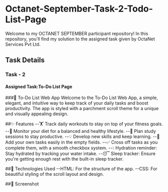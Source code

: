 # Octanet-September-Task-2-Todo-List-Page
Welcome to my OCTANET SEPTEMBER participant repository! In this repository, you'll find my solution to the assigned task given by OctaNet Services Pvt Ltd.

## Task Details

### Task - 2
#### Assigned Task:To-Do List Page
###📝 To-Do List Web App
Welcome to the To-Do List Web App, a simple, elegant, and intuitive way to keep track of your daily tasks and boost productivity. The app is styled with a parchment scroll theme for a unique and visually appealing design.

##✨ Features
--🏋️ Track daily workouts to stay on top of your fitness goals.
--🍎 Monitor your diet for a balanced and healthy lifestyle.
--📖 Plan study sessions to stay productive.
--💡 Develop new skills and keep learning.
--🔲 Add your own tasks easily in the empty fields.
--✅ Cross off tasks as you complete them, with a smooth checkbox system.
--💧 Hydration reminder: Stay hydrated by tracking your water intake.
--😴 Sleep tracker: Ensure you're getting enough rest with the built-in sleep tracker.

##🚀 Technologies Used
--HTML: For the structure of the app.
--CSS: For beautiful styling of the scroll layout and design.

##📸 Screenshot
